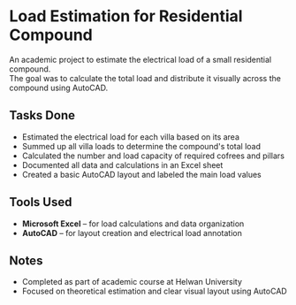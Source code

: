 # Load Estimation for Residential Compound

An academic project to estimate the electrical load of a small residential compound.  
The goal was to calculate the total load and distribute it visually across the compound using AutoCAD.

## Tasks Done

- Estimated the electrical load for each villa based on its area  
- Summed up all villa loads to determine the compound's total load  
- Calculated the number and load capacity of required cofrees and pillars  
- Documented all data and calculations in an Excel sheet  
- Created a basic AutoCAD layout and labeled the main load values  

## Tools Used

- **Microsoft Excel** – for load calculations and data organization  
- **AutoCAD** – for layout creation and electrical load annotation  

## Notes

- Completed as part of academic course at Helwan University  
- Focused on theoretical estimation and clear visual layout using AutoCAD

